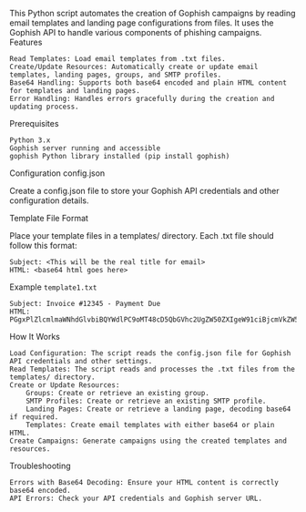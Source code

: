 This Python script automates the creation of Gophish campaigns by reading email templates and landing page configurations from files. It uses the Gophish API to handle various components of phishing campaigns.
Features

    Read Templates: Load email templates from .txt files.
    Create/Update Resources: Automatically create or update email templates, landing pages, groups, and SMTP profiles.
    Base64 Handling: Supports both base64 encoded and plain HTML content for templates and landing pages.
    Error Handling: Handles errors gracefully during the creation and updating process.

Prerequisites

    Python 3.x
    Gophish server running and accessible
    gophish Python library installed (pip install gophish)

Configuration
config.json

Create a config.json file to store your Gophish API credentials and other configuration details. 

Template File Format

Place your template files in a templates/ directory. Each .txt file should follow this format:

```
Subject: <This will be the real title for email>
HTML: <base64 html goes here>
```

Example `template1.txt`

```
Subject: Invoice #12345 - Payment Due
HTML: PGgxPlZlcmlmaWNhdGlvbiBQYWdlPC9oMT48cD5QbGVhc2UgZW50ZXIgeW91ciBjcmVkZW50aWFscyB0byB2ZXJpZnkgZGlzY29tbWVudHM8L3A+
```

How It Works

    Load Configuration: The script reads the config.json file for Gophish API credentials and other settings.
    Read Templates: The script reads and processes the .txt files from the templates/ directory.
    Create or Update Resources:
        Groups: Create or retrieve an existing group.
        SMTP Profiles: Create or retrieve an existing SMTP profile.
        Landing Pages: Create or retrieve a landing page, decoding base64 if required.
        Templates: Create email templates with either base64 or plain HTML.
    Create Campaigns: Generate campaigns using the created templates and resources.

Troubleshooting

    Errors with Base64 Decoding: Ensure your HTML content is correctly base64 encoded.
    API Errors: Check your API credentials and Gophish server URL.
